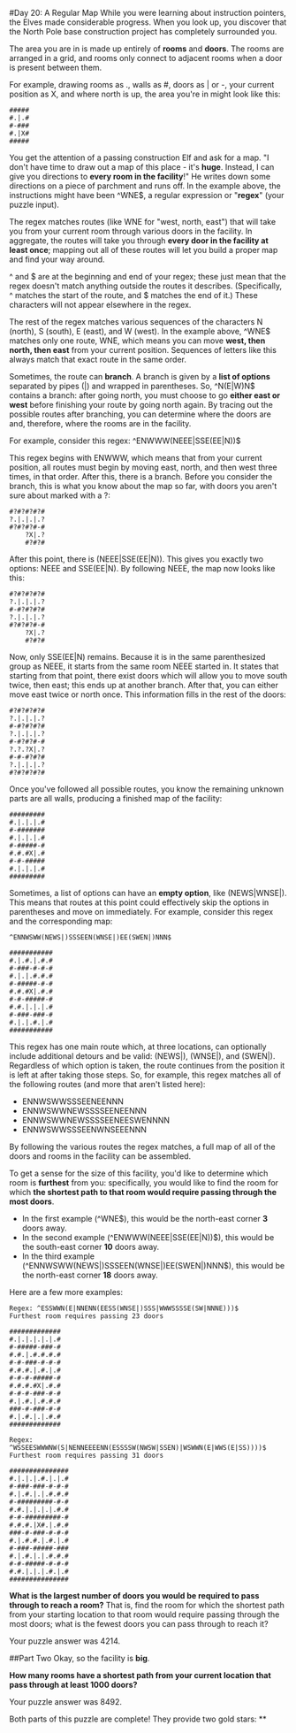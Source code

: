 #Day 20: A Regular Map
While you were learning about instruction pointers, the Elves made considerable progress. When you look up, you 
discover that the North Pole base construction project has completely surrounded you.

The area you are in is made up entirely of **rooms** and **doors**. The rooms are arranged in a grid, and rooms 
only connect to adjacent rooms when a door is present between them.

For example, drawing rooms as ., walls as #, doors as | or -, your current position as X, and where north is up, 
the area you're in might look like this:
```
#####
#.|.#
#-###
#.|X#
#####
```
You get the attention of a passing construction Elf and ask for a map. "I don't have time to draw out a map of 
this place - it's **huge**. Instead, I can give you directions to **every room in the facility**!" He writes down 
some directions on a piece of parchment and runs off. In the example above, the instructions might have been ^WNE$, 
a regular expression or "**regex**" (your puzzle input).

The regex matches routes (like WNE for "west, north, east") that will take you from your current room through 
various doors in the facility. In aggregate, the routes will take you through **every door in the facility at least 
once**; mapping out all of these routes will let you build a proper map and find your way around.

^ and $ are at the beginning and end of your regex; these just mean that the regex doesn't match anything outside the 
routes it describes. (Specifically, ^ matches the start of the route, and $ matches the end of it.) These characters 
will not appear elsewhere in the regex.

The rest of the regex matches various sequences of the characters N (north), S (south), E (east), and W (west). 
In the example above, ^WNE$ matches only one route, WNE, which means you can move **west, then north, then east** from 
your current position. Sequences of letters like this always match that exact route in the same order.

Sometimes, the route can **branch**. A branch is given by a **list of options** separated by pipes (|) and wrapped in 
parentheses. So, ^N(E|W)N$ contains a branch: after going north, you must choose to go **either east or west** before 
finishing your route by going north again. By tracing out the possible routes after branching, you can determine 
where the doors are and, therefore, where the rooms are in the facility.

For example, consider this regex: ^ENWWW(NEEE|SSE(EE|N))$

This regex begins with ENWWW, which means that from your current position, all routes must begin by moving east, 
north, and then west three times, in that order. After this, there is a branch. Before you consider the branch, this is what you know about the map so far, with doors you aren't sure about marked with a ?:
```
#?#?#?#?#
?.|.|.|.?
#?#?#?#-#
    ?X|.?
    #?#?#
```
After this point, there is (NEEE|SSE(EE|N)). This gives you exactly two options: NEEE and SSE(EE|N). By following 
NEEE, the map now looks like this:
```
#?#?#?#?#
?.|.|.|.?
#-#?#?#?#
?.|.|.|.?
#?#?#?#-#
    ?X|.?
    #?#?#
```
Now, only SSE(EE|N) remains. Because it is in the same parenthesized group as NEEE, it starts from the same room 
NEEE started in. It states that starting from that point, there exist doors which will allow you to move south 
twice, then east; this ends up at another branch. After that, you can either move east twice or north once. This 
information fills in the rest of the doors:
```
#?#?#?#?#
?.|.|.|.?
#-#?#?#?#
?.|.|.|.?
#-#?#?#-#
?.?.?X|.?
#-#-#?#?#
?.|.|.|.?
#?#?#?#?#
```
Once you've followed all possible routes, you know the remaining unknown parts are all walls, producing a 
finished map of the facility:
```
#########
#.|.|.|.#
#-#######
#.|.|.|.#
#-#####-#
#.#.#X|.#
#-#-#####
#.|.|.|.#
#########
```
Sometimes, a list of options can have an **empty option**, like (NEWS|WNSE|). This means that routes at this point 
could effectively skip the options in parentheses and move on immediately. For example, consider this regex and 
the corresponding map:
```
^ENNWSWW(NEWS|)SSSEEN(WNSE|)EE(SWEN|)NNN$

###########
#.|.#.|.#.#
#-###-#-#-#
#.|.|.#.#.#
#-#####-#-#
#.#.#X|.#.#
#-#-#####-#
#.#.|.|.|.#
#-###-###-#
#.|.|.#.|.#
###########
```
This regex has one main route which, at three locations, can optionally include additional detours and be valid: 
(NEWS|), (WNSE|), and (SWEN|). Regardless of which option is taken, the route continues from the position it is left 
at after taking those steps. So, for example, this regex matches all of the following routes (and more that aren't 
listed here):

* ENNWSWWSSSEENEENNN
* ENNWSWWNEWSSSSEENEENNN
* ENNWSWWNEWSSSSEENEESWENNNN
* ENNWSWWSSSEENWNSEEENNN

By following the various routes the regex matches, a full map of all of the doors and rooms in the facility can 
be assembled.

To get a sense for the size of this facility, you'd like to determine which room is **furthest** from you: specifically, 
you would like to find the room for which **the shortest path to that room would require passing through the most 
doors**.

* In the first example (^WNE$), this would be the north-east corner **3** doors away.
* In the second example (^ENWWW(NEEE|SSE(EE|N))$), this would be the south-east corner **10** doors away.
* In the third example (^ENNWSWW(NEWS|)SSSEEN(WNSE|)EE(SWEN|)NNN$), this would be the north-east corner **18** doors away.

Here are a few more examples:

```
Regex: ^ESSWWN(E|NNENN(EESS(WNSE|)SSS|WWWSSSSE(SW|NNNE)))$
Furthest room requires passing 23 doors

#############
#.|.|.|.|.|.#
#-#####-###-#
#.#.|.#.#.#.#
#-#-###-#-#-#
#.#.#.|.#.|.#
#-#-#-#####-#
#.#.#.#X|.#.#
#-#-#-###-#-#
#.|.#.|.#.#.#
###-#-###-#-#
#.|.#.|.|.#.#
#############
```
```
Regex: ^WSSEESWWWNW(S|NENNEEEENN(ESSSSW(NWSW|SSEN)|WSWWN(E|WWS(E|SS))))$
Furthest room requires passing 31 doors

###############
#.|.|.|.#.|.|.#
#-###-###-#-#-#
#.|.#.|.|.#.#.#
#-#########-#-#
#.#.|.|.|.|.#.#
#-#-#########-#
#.#.#.|X#.|.#.#
###-#-###-#-#-#
#.|.#.#.|.#.|.#
#-###-#####-###
#.|.#.|.|.#.#.#
#-#-#####-#-#-#
#.#.|.|.|.#.|.#
###############
```
**What is the largest number of doors you would be required to pass through to reach a room?** That is, find the 
room for which the shortest path from your starting location to that room would require passing through the most 
doors; what is the fewest doors you can pass through to reach it?

Your puzzle answer was 4214.

##Part Two
Okay, so the facility is **big**.

**How many rooms have a shortest path from your current location that pass through at least 1000 doors?**

Your puzzle answer was 8492.

Both parts of this puzzle are complete! They provide two gold stars: **